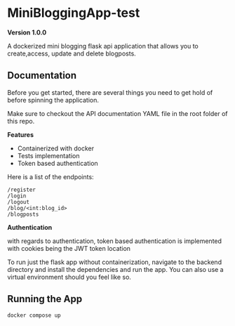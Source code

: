 # MiniBloggingApp-test

**Version 1.0.0**

A dockerized mini blogging flask api application that allows you to create,access, update and delete blogposts.

## Documentation

Before you get started, there are several things you need to get hold of before spinning the application.

Make sure to checkout the API documentation YAML file in the root folder of this repo.

**Features**

- Containerized with docker
- Tests implementation
- Token based authentication

Here is a list of the endpoints:

```
/register
/login
/logout
/blog/<int:blog_id>
/blogposts

```

**Authentication**

with regards to authentication, token based authentication is implemented with cookies being the JWT token location

To run just the flask app without containerization, navigate to the backend directory and install the dependencies and run the app. You can also use a virtual environment should you feel like so.

## Running the App

```
docker compose up

```
